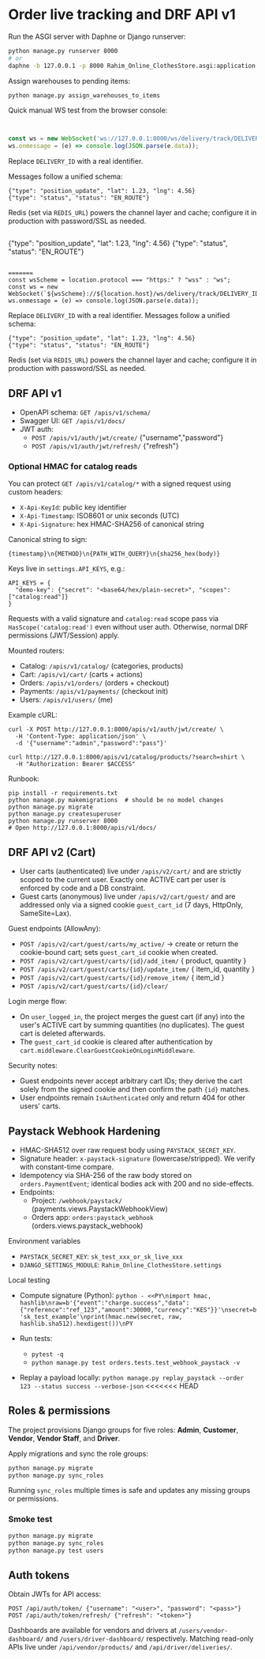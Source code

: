 # Order live tracking and DRF API v1

Run the ASGI server with Daphne or Django runserver:

```bash
python manage.py runserver 8000
# or
daphne -b 127.0.0.1 -p 8000 Rahim_Online_ClothesStore.asgi:application
```

Assign warehouses to pending items:

```bash
python manage.py assign_warehouses_to_items
```

Quick manual WS test from the browser console:

```javascript


const ws = new WebSocket('ws://127.0.0.1:8000/ws/delivery/track/DELIVERY_ID/');
ws.onmessage = (e) => console.log(JSON.parse(e.data));
```

Replace `DELIVERY_ID` with a real identifier.

Messages follow a unified schema:

```
{"type": "position_update", "lat": 1.23, "lng": 4.56}
{"type": "status", "status": "EN_ROUTE"}
```

Redis (set via `REDIS_URL`) powers the channel layer and cache; configure it in production with password/SSL as needed.

```

```
{"type": "position_update", "lat": 1.23, "lng": 4.56}
{"type": "status", "status": "EN_ROUTE"}
```

=======
const wsScheme = location.protocol === "https:" ? "wss" : "ws";
const ws = new WebSocket(`${wsScheme}://${location.host}/ws/delivery/track/DELIVERY_ID/`);
ws.onmessage = (e) => console.log(JSON.parse(e.data));
```

Replace `DELIVERY_ID` with a real identifier. Messages follow a unified schema:

```
{"type": "position_update", "lat": 1.23, "lng": 4.56}
{"type": "status", "status": "EN_ROUTE"}
```


Redis (set via `REDIS_URL`) powers the channel layer and cache; configure it in production with password/SSL as needed.

## DRF API v1

- OpenAPI schema: `GET /apis/v1/schema/`
- Swagger UI: `GET /apis/v1/docs/`
- JWT auth:
  - `POST /apis/v1/auth/jwt/create/` {"username","password"}
  - `POST /apis/v1/auth/jwt/refresh/` {"refresh"}

### Optional HMAC for catalog reads
You can protect `GET /apis/v1/catalog/*` with a signed request using custom headers:
- `X-Api-KeyId`: public key identifier
- `X-Api-Timestamp`: ISO8601 or unix seconds (UTC)
- `X-Api-Signature`: hex HMAC-SHA256 of canonical string

Canonical string to sign:
```
{timestamp}\n{METHOD}\n{PATH_WITH_QUERY}\n{sha256_hex(body)}
```

Keys live in `settings.API_KEYS`, e.g.:
```
API_KEYS = {
  "demo-key": {"secret": "<base64/hex/plain-secret>", "scopes": ["catalog:read"]}
}
```
Requests with a valid signature and `catalog:read` scope pass via `HasScope('catalog:read')` even without user auth. Otherwise, normal DRF permissions (JWT/Session) apply.

Mounted routers:
- Catalog: `/apis/v1/catalog/` (categories, products)
- Cart: `/apis/v1/cart/` (carts + actions)
- Orders: `/apis/v1/orders/` (orders + checkout)
- Payments: `/apis/v1/payments/` (checkout init)
- Users: `/apis/v1/users/` (me)

Example cURL:
```
curl -X POST http://127.0.0.1:8000/apis/v1/auth/jwt/create/ \
  -H 'Content-Type: application/json' \
  -d '{"username":"admin","password":"pass"}'

curl http://127.0.0.1:8000/apis/v1/catalog/products/?search=shirt \
  -H "Authorization: Bearer $ACCESS"
```

Runbook:
```
pip install -r requirements.txt
python manage.py makemigrations  # should be no model changes
python manage.py migrate
python manage.py createsuperuser
python manage.py runserver 8000
# Open http://127.0.0.1:8000/apis/v1/docs/
```

## DRF API v2 (Cart)

- User carts (authenticated) live under `/apis/v2/cart/` and are strictly scoped to the current user. Exactly one ACTIVE cart per user is enforced by code and a DB constraint.
- Guest carts (anonymous) live under `/apis/v2/cart/guest/` and are addressed only via a signed cookie `guest_cart_id` (7 days, HttpOnly, SameSite=Lax).

Guest endpoints (AllowAny):
- `POST /apis/v2/cart/guest/carts/my_active/` → create or return the cookie-bound cart; sets `guest_cart_id` cookie when created.
- `POST /apis/v2/cart/guest/carts/{id}/add_item/` { product, quantity }
- `POST /apis/v2/cart/guest/carts/{id}/update_item/` { item_id, quantity }
- `POST /apis/v2/cart/guest/carts/{id}/remove_item/` { item_id }
- `POST /apis/v2/cart/guest/carts/{id}/clear/`

Login merge flow:
- On `user_logged_in`, the project merges the guest cart (if any) into the user's ACTIVE cart by summing quantities (no duplicates). The guest cart is deleted afterwards.
- The `guest_cart_id` cookie is cleared after authentication by `cart.middleware.ClearGuestCookieOnLoginMiddleware`.

Security notes:
- Guest endpoints never accept arbitrary cart IDs; they derive the cart solely from the signed cookie and then confirm the path `{id}` matches.
- User endpoints remain `IsAuthenticated` only and return 404 for other users' carts.

## Paystack Webhook Hardening

- HMAC-SHA512 over raw request body using `PAYSTACK_SECRET_KEY`.
- Signature header: `x-paystack-signature` (lowercase/stripped). We verify with constant-time compare.
- Idempotency via SHA-256 of the raw body stored on `orders.PaymentEvent`; identical bodies ack with 200 and no side-effects.
- Endpoints:
  - Project: `/webhook/paystack/` (payments.views.PaystackWebhookView)
  - Orders app: `orders:paystack_webhook` (orders.views.paystack_webhook)

Environment variables
- `PAYSTACK_SECRET_KEY`: `sk_test_xxx_or_sk_live_xxx`
- `DJANGO_SETTINGS_MODULE`: `Rahim_Online_ClothesStore.settings`

Local testing
- Compute signature (Python):
  `python - <<PY\nimport hmac, hashlib\nraw=b'{"event":"charge.success","data":{"reference":"ref_123","amount":30000,"currency":"KES"}}'\nsecret=b'sk_test_example'\nprint(hmac.new(secret, raw, hashlib.sha512).hexdigest())\nPY`

- Run tests:
  - `pytest -q`
  - `python manage.py test orders.tests.test_webhook_paystack -v`

- Replay a payload locally:
  `python manage.py replay_paystack --order 123 --status success --verbose-json`
<<<<<<< HEAD

## Roles & permissions

The project provisions Django groups for five roles: **Admin**, **Customer**,
**Vendor**, **Vendor Staff**, and **Driver**.

Apply migrations and sync the role groups:

```bash
python manage.py migrate
python manage.py sync_roles
```

Running `sync_roles` multiple times is safe and updates any missing groups or
permissions.

### Smoke test

```bash
python manage.py migrate
python manage.py sync_roles
python manage.py test users
```

## Auth tokens

Obtain JWTs for API access:

```
POST /api/auth/token/ {"username": "<user>", "password": "<pass>"}
POST /api/auth/token/refresh/ {"refresh": "<token>"}
```

Dashboards are available for vendors and drivers at `/users/vendor-dashboard/`
and `/users/driver-dashboard/` respectively. Matching read-only APIs live under
`/api/vendor/products/` and `/api/driver/deliveries/`.


